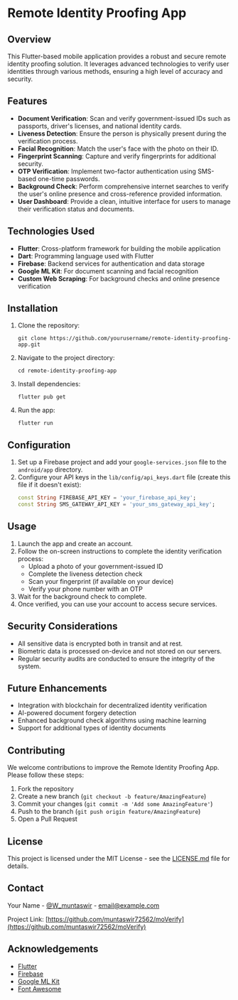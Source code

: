 # Remote Identity Proofing App

## Overview

This Flutter-based mobile application provides a robust and secure remote identity proofing solution. It leverages advanced technologies to verify user identities through various methods, ensuring a high level of accuracy and security.

## Features

- **Document Verification**: Scan and verify government-issued IDs such as passports, driver's licenses, and national identity cards.
- **Liveness Detection**: Ensure the person is physically present during the verification process.
- **Facial Recognition**: Match the user's face with the photo on their ID.
- **Fingerprint Scanning**: Capture and verify fingerprints for additional security.
- **OTP Verification**: Implement two-factor authentication using SMS-based one-time passwords.
- **Background Check**: Perform comprehensive internet searches to verify the user's online presence and cross-reference provided information.
- **User Dashboard**: Provide a clean, intuitive interface for users to manage their verification status and documents.

## Technologies Used

- **Flutter**: Cross-platform framework for building the mobile application
- **Dart**: Programming language used with Flutter
- **Firebase**: Backend services for authentication and data storage
- **Google ML Kit**: For document scanning and facial recognition
- **Custom Web Scraping**: For background checks and online presence verification

## Installation

1. Clone the repository:
   ```
   git clone https://github.com/yourusername/remote-identity-proofing-app.git
   ```
2. Navigate to the project directory:
   ```
   cd remote-identity-proofing-app
   ```
3. Install dependencies:
   ```
   flutter pub get
   ```
4. Run the app:
   ```
   flutter run
   ```

## Configuration

1. Set up a Firebase project and add your `google-services.json` file to the `android/app` directory.
2. Configure your API keys in the `lib/config/api_keys.dart` file (create this file if it doesn't exist):
   ```dart
   const String FIREBASE_API_KEY = 'your_firebase_api_key';
   const String SMS_GATEWAY_API_KEY = 'your_sms_gateway_api_key';
   ```

## Usage

1. Launch the app and create an account.
2. Follow the on-screen instructions to complete the identity verification process:
   - Upload a photo of your government-issued ID
   - Complete the liveness detection check
   - Scan your fingerprint (if available on your device)
   - Verify your phone number with an OTP
3. Wait for the background check to complete.
4. Once verified, you can use your account to access secure services.

## Security Considerations

- All sensitive data is encrypted both in transit and at rest.
- Biometric data is processed on-device and not stored on our servers.
- Regular security audits are conducted to ensure the integrity of the system.

## Future Enhancements

- Integration with blockchain for decentralized identity verification
- AI-powered document forgery detection
- Enhanced background check algorithms using machine learning
- Support for additional types of identity documents

## Contributing

We welcome contributions to improve the Remote Identity Proofing App. Please follow these steps:

1. Fork the repository
2. Create a new branch (`git checkout -b feature/AmazingFeature`)
3. Commit your changes (`git commit -m 'Add some AmazingFeature'`)
4. Push to the branch (`git push origin feature/AmazingFeature`)
5. Open a Pull Request

## License

This project is licensed under the MIT License - see the [LICENSE.md](LICENSE.md) file for details.

## Contact

Your Name - [@W_muntaswir](https://twitter.com/W_muntaswir) - email@example.com

Project Link: [https://github.com/muntaswir72562/moVerify](https://github.com/muntaswir72562/moVerify)

## Acknowledgements

- [Flutter](https://flutter.dev)
- [Firebase](https://firebase.google.com)
- [Google ML Kit](https://developers.google.com/ml-kit)
- [Font Awesome](https://fontawesome.com)